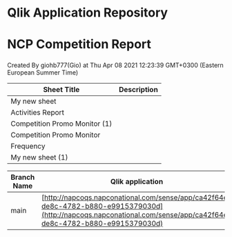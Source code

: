 # Qlik Application Repository 
# NCP Competition Report
### 
Created By giohb777(Gio) at Thu Apr 08 2021 12:23:39 GMT+0300 (Eastern European Summer Time)




Sheet Title | Description
------------ | -------------
My new sheet|
Activities Report|
Competition Promo Monitor (1)|
Competition Promo Monitor|
Frequency|
My new sheet (1)|



Branch Name|Qlik application
---|---
main|[http://napcoqs.napconational.com/sense/app/ca42f64e-de8c-4782-b880-e9915379030d](http://napcoqs.napconational.com/sense/app/ca42f64e-de8c-4782-b880-e9915379030d)